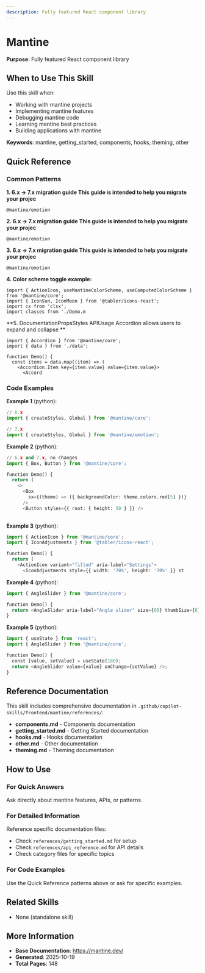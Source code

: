 ```yaml
---
description: Fully featured React component library
---
```


# Mantine

**Purpose**: Fully featured React component library

## When to Use This Skill

Use this skill when:
- Working with mantine projects
- Implementing mantine features
- Debugging mantine code
- Learning mantine best practices
- Building applications with mantine

**Keywords**: mantine, getting_started, components, hooks, theming, other

## Quick Reference

### Common Patterns

**1. 6.x → 7.x migration guide This guide is intended to help you migrate your projec**

```
@mantine/emotion
```

**2. 6.x → 7.x migration guide This guide is intended to help you migrate your projec**

```
@mantine/emotion
```

**3. 6.x → 7.x migration guide This guide is intended to help you migrate your projec**

```
@mantine/emotion
```

**4. Color scheme toggle example:**

```
import { ActionIcon, useMantineColorScheme, useComputedColorScheme } from '@mantine/core';
import { IconSun, IconMoon } from '@tabler/icons-react';
import cx from 'clsx';
import classes from './Demo.m
```

**5. DocumentationPropsStyles APIUsage Accordion allows users to expand and collapse **

```
import { Accordion } from '@mantine/core';
import { data } from './data';

function Demo() {
  const items = data.map((item) => (
    <Accordion.Item key={item.value} value={item.value}>
      <Accord
```

### Code Examples

**Example 1** (python):
```python
// 6.x
import { createStyles, Global } from '@mantine/core';

// 7.x
import { createStyles, Global } from '@mantine/emotion';
```

**Example 2** (python):
```python
// 6.x and 7.x, no changes
import { Box, Button } from '@mantine/core';

function Demo() {
  return (
    <>
      <Box
        sx={(theme) => ({ backgroundColor: theme.colors.red[5] })}
      />
      <Button styles={{ root: { height: 50 } }} />
   
```

**Example 3** (python):
```python
import { ActionIcon } from '@mantine/core';
import { IconAdjustments } from '@tabler/icons-react';

function Demo() {
  return (
    <ActionIcon variant="filled" aria-label="Settings">
      <IconAdjustments style={{ width: '70%', height: '70%' }} st
```

**Example 4** (python):
```python
import { AngleSlider } from '@mantine/core';

function Demo() {
  return <AngleSlider aria-label="Angle slider" size={60} thumbSize={8} />;
}
```

**Example 5** (python):
```python
import { useState } from 'react';
import { AngleSlider } from '@mantine/core';

function Demo() {
  const [value, setValue] = useState(180);
  return <AngleSlider value={value} onChange={setValue} />;
}
```

## Reference Documentation

This skill includes comprehensive documentation in `.github/copilot-skills/frontend/mantine/references/`:

- **components.md** - Components documentation
- **getting_started.md** - Getting Started documentation
- **hooks.md** - Hooks documentation
- **other.md** - Other documentation
- **theming.md** - Theming documentation

## How to Use

### For Quick Answers
Ask directly about mantine features, APIs, or patterns.

### For Detailed Information
Reference specific documentation files:
- Check `references/getting_started.md` for setup
- Check `references/api_reference.md` for API details
- Check category files for specific topics

### For Code Examples
Use the Quick Reference patterns above or ask for specific examples.

## Related Skills

- None (standalone skill)

## More Information

- **Base Documentation**: https://mantine.dev/
- **Generated**: 2025-10-19
- **Total Pages**: 148
